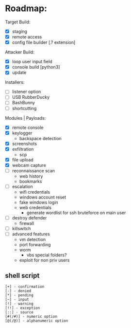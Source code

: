 # Roadmap:
Target Build:
- [x] staging
- [x] remote access
- [x] config file builder [.? extension]

Attacker Build:
- [x] loop user input field
- [x] console build [python3]
- [x] update

Installers:
- [ ] listener option
- [ ] USB RubberDucky
- [ ] BashBunny
- [ ] shortcutting

Modules | Payloads:
- [x] remote console
- [x] keylogger
	- backspace detection
- [x] screenshots
- [x] exfiltration
	- scp
- [x] file upload
- [x] webcam capture
- [ ] reconnaissance scan
	- web history
	- bookmarks
- [ ] escalation
	- wifi credentials
	- windows account reset
	- fake windows login
	- web credentials
		- generate wordlist for ssh bruteforce on main user
- [ ] destroy defender
	- firewall
- [ ] killswitch
- [ ] advanced features
	- vm detection
	- port forwarding
	- worm
		- vbs special folders?
	- exploit for non priv users

## shell script
```
[+] - confirmation
[-] - denied
[*] - pending
[~] - input
[!] - warning
[!!] - exception
[::] - source
[#(/#)] - numeric option
[@(/@)] - alphanumeric option
```